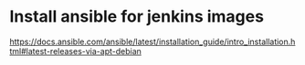 # Install ansible for jenkins images

https://docs.ansible.com/ansible/latest/installation_guide/intro_installation.html#latest-releases-via-apt-debian

